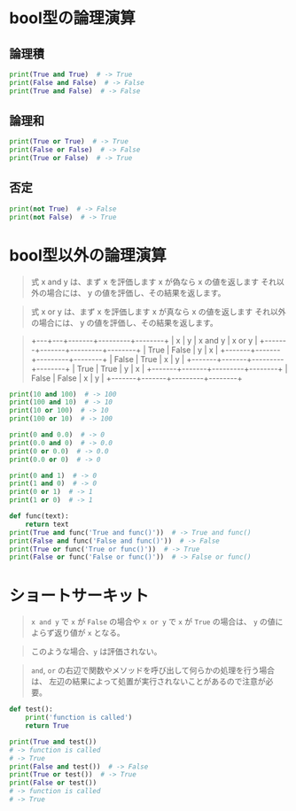 # bool型の論理演算

## 論理積

```python
print(True and True)  # -> True
print(False and False)  # -> False
print(True and False)  # -> False
```

## 論理和

```python
print(True or True)  # -> True
print(False or False)  # -> False
print(True or False)  # -> True
```

## 否定

```python
print(not True)  # -> False
print(not False)  # -> True
```

# bool型以外の論理演算

> 式 x and y は、まず x を評価します
  x が偽なら x の値を返します
  それ以外の場合には、 y の値を評価し、その結果を返します。

> 式 x or y は、まず x を評価します
  x が真なら x の値を返します
  それ以外の場合には、 y の値を評価し、その結果を返します。

> +---+---+-------+---------+--------+
  |   x   |   y   | x and y | x or y |
  +-------+-------+---------+--------+
  | True  | False |    y    |    x   |
  +-------+-------+---------+--------+
  | False | True  |    x    |    y   |
  +-------+-------+---------+--------+
  | True  | True  |    y    |    x   |
  +-------+-------+---------+--------+
  | False | False |    x    |    y   |
  +-------+-------+---------+--------+

```python
print(10 and 100)  # -> 100
print(100 and 10)  # -> 10
print(10 or 100)  # -> 10
print(100 or 10)  # -> 100

print(0 and 0.0)  # -> 0
print(0.0 and 0)  # -> 0.0
print(0 or 0.0)  # -> 0.0
print(0.0 or 0)  # -> 0

print(0 and 1)  # -> 0
print(1 and 0)  # -> 0
print(0 or 1)  # -> 1
print(1 or 0)  # -> 1

def func(text):
    return text
print(True and func('True and func()'))  # -> True and func()
print(False and func('False and func()'))  # -> False
print(True or func('True or func()'))  # -> True
print(False or func('False or func()'))  # -> False or func()
```

# ショートサーキット

> `x and y` で `x` が `False` の場合や `x or y` で `x` が `True` の場合は、
  `y` の値によらず返り値が `x` となる。

> このような場合、`y` は評価されない。

> `and`, `or` の右辺で関数やメソッドを呼び出して何らかの処理を行う場合は、
  左辺の結果によって処置が実行されないことがあるので注意が必要。

```python
def test():
    print('function is called')
    return True

print(True and test())
# -> function is called
# -> True
print(False and test())  # -> False
print(True or test())  # -> True
print(False or test())
# -> function is called
# -> True
```

